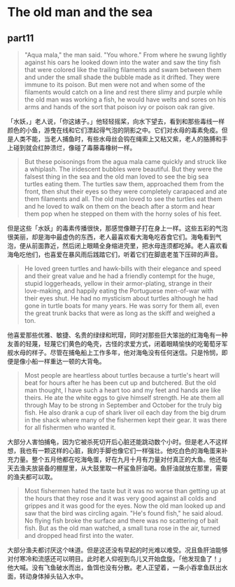 # The old man and the sea
## part11

>"Aqua mala," the man said. "You whore." From where he swung lightly against his oars he looked down into the water and saw the tiny fish that were colored like the trailing filaments and swam between them and under the small shade the bubble made as it drifted. They were immune to its poison. But men were not and when some of the filaments would catch on a line and rest there slimy and purple while the old man was working a fish, he would have welts and sores on his arms and hands of the sort that poison ivy or poison oak ran give.

「水妖，」老人说，「你这婊子。」他轻轻摇桨，向水下望去，看到和那些毒线一样颜色的小鱼，游曳在线和它们漂起得气泡的阴影之中。它们对水母的毒素免疫。但是人类不能，当老人捕鱼时，有些水母丝会钩在绳索上又粘又紫，老人的胳膊和手上碰到就会红肿溃烂，像碰了毒藤毒橡树一样。

>But these poisonings from the agua mala came quickly and struck like a whiplash. The iridescent bubbles were beautiful. But they were the falsest thing in the sea and the old man loved to see the big sea turtles eating them. The turtles saw them, approached them from the front, then shut their eyes so they were completely carapaced and ate them filaments and all. The old man loved to see the turtles eat them and he loved to walk on them on the beach after a storm and hear them pop when he stepped on them with the horny soles of his feet.

但是这些「水妖」的毒素传播很快，那感觉像鞭子打在身上一样。这些五彩的气泡很美丽，却是海中最虚伪的东西，老人最喜欢看大海龟吃吞食它们。海龟看到气泡，便从前面靠近，然后闭上眼睛全身缩进壳里，把水母连须都吃掉。老人喜欢看海龟吃他们，也喜爱在暴风雨后践踏它们，听着它们在脚底老茧下压碎的声音。


>He loved green turtles and hawk-bills with their elegance and speed and their great value and he had a friendly contempt for the huge, stupid loggerheads, yellow in their armor-plating, strange in their love-making, and happily eating the Portuguese men-of-war with their eyes shut. He had no mysticism about turtles although he had gone in turtle boats for many years. He was sorry for them all, even the great trunk backs that were as long as the skiff and weighed a ton.

他喜爱那些优雅、敏捷、名贵的绿绿和玳瑁，同时对那些巨大笨拙的红海龟有一种友善的轻蔑，轻蔑它们黄色的龟壳，古怪的求爱方式，闭着眼睛愉快的吃葡萄牙军舰水母的样子。尽管在捕龟船上工作多年，他对海龟没有任何迷信。只是怜悯，即便是像小船一样重达一顿的大背龟。

>Most people are heartless about turtles because a turtle's heart will beat for hours after he has been cut up and butchered. But the old man thought, I have such a heart too and my feet and hands are like theirs. He ate the white eggs to give himself strength. He ate them all through May to be strong in September and October for the truly big fish. He also drank a cup of shark liver oil each day from the big drum in the shack where many of the fishermen kept their gear. It was there for all fishermen who wanted it.

大部分人害怕捕龟，因为它被杀死切开后心脏还能跳动数个小时。但是老人不这样想，我也有一颗这样的心脏，我的手脚也像它们一样强壮。他吃白色的海龟蛋来补充力量。整个五月他都在吃海龟蛋，好在九月十月有力量对付真正的大鱼。他还每天去渔夫放装备的棚屋里，从大鼓里取一杯鲨鱼肝油喝。鱼肝油就放在那里，需要的渔夫都可以取。

>Most fishermen hated the taste but it was no worse than getting up at the hours that they rose and it was very good against all colds and grippes and it was good for the eyes. Now the old man looked up and saw that the bird was circling again. "He's found fish," he said aloud. No flying fish broke the surface and there was no scattering of bait fish. But as the old man watched, a small tuna rose in the air, turned and dropped head first into the water.

大部分渔夫都讨厌这个味道。但是这还没有早起的时光难以难受。况且鱼肝油能够对付寒冷和流感还可以明目。此时老人仰视到鸟儿又开始盘旋。「他发现鱼了！」他大喊。没有飞鱼破水而出，鱼饵也没有分散。老人正望着，一条小吞拿鱼跃出水面，转动身体掉头钻入水中。
